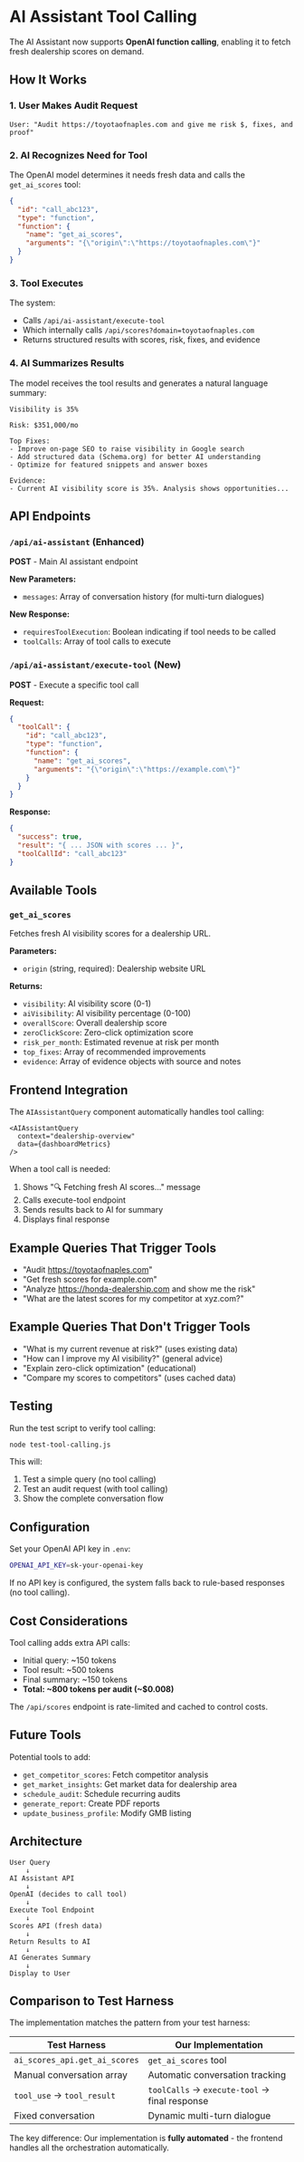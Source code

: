 # AI Assistant Tool Calling

The AI Assistant now supports **OpenAI function calling**, enabling it to fetch fresh dealership scores on demand.

## How It Works

### 1. User Makes Audit Request
```
User: "Audit https://toyotaofnaples.com and give me risk $, fixes, and proof"
```

### 2. AI Recognizes Need for Tool
The OpenAI model determines it needs fresh data and calls the `get_ai_scores` tool:
```json
{
  "id": "call_abc123",
  "type": "function",
  "function": {
    "name": "get_ai_scores",
    "arguments": "{\"origin\":\"https://toyotaofnaples.com\"}"
  }
}
```

### 3. Tool Executes
The system:
- Calls `/api/ai-assistant/execute-tool`
- Which internally calls `/api/scores?domain=toyotaofnaples.com`
- Returns structured results with scores, risk, fixes, and evidence

### 4. AI Summarizes Results
The model receives the tool results and generates a natural language summary:
```
Visibility is 35%

Risk: $351,000/mo

Top Fixes:
- Improve on-page SEO to raise visibility in Google search
- Add structured data (Schema.org) for better AI understanding
- Optimize for featured snippets and answer boxes

Evidence:
- Current AI visibility score is 35%. Analysis shows opportunities...
```

## API Endpoints

### `/api/ai-assistant` (Enhanced)
**POST** - Main AI assistant endpoint

**New Parameters:**
- `messages`: Array of conversation history (for multi-turn dialogues)

**New Response:**
- `requiresToolExecution`: Boolean indicating if tool needs to be called
- `toolCalls`: Array of tool calls to execute

### `/api/ai-assistant/execute-tool` (New)
**POST** - Execute a specific tool call

**Request:**
```json
{
  "toolCall": {
    "id": "call_abc123",
    "type": "function",
    "function": {
      "name": "get_ai_scores",
      "arguments": "{\"origin\":\"https://example.com\"}"
    }
  }
}
```

**Response:**
```json
{
  "success": true,
  "result": "{ ... JSON with scores ... }",
  "toolCallId": "call_abc123"
}
```

## Available Tools

### `get_ai_scores`
Fetches fresh AI visibility scores for a dealership URL.

**Parameters:**
- `origin` (string, required): Dealership website URL

**Returns:**
- `visibility`: AI visibility score (0-1)
- `aiVisibility`: AI visibility percentage (0-100)
- `overallScore`: Overall dealership score
- `zeroClickScore`: Zero-click optimization score
- `risk_per_month`: Estimated revenue at risk per month
- `top_fixes`: Array of recommended improvements
- `evidence`: Array of evidence objects with source and notes

## Frontend Integration

The `AIAssistantQuery` component automatically handles tool calling:

```tsx
<AIAssistantQuery
  context="dealership-overview"
  data={dashboardMetrics}
/>
```

When a tool call is needed:
1. Shows "🔍 Fetching fresh AI scores..." message
2. Calls execute-tool endpoint
3. Sends results back to AI for summary
4. Displays final response

## Example Queries That Trigger Tools

- "Audit https://toyotaofnaples.com"
- "Get fresh scores for example.com"
- "Analyze https://honda-dealership.com and show me the risk"
- "What are the latest scores for my competitor at xyz.com?"

## Example Queries That Don't Trigger Tools

- "What is my current revenue at risk?" (uses existing data)
- "How can I improve my AI visibility?" (general advice)
- "Explain zero-click optimization" (educational)
- "Compare my scores to competitors" (uses cached data)

## Testing

Run the test script to verify tool calling:

```bash
node test-tool-calling.js
```

This will:
1. Test a simple query (no tool calling)
2. Test an audit request (with tool calling)
3. Show the complete conversation flow

## Configuration

Set your OpenAI API key in `.env`:
```bash
OPENAI_API_KEY=sk-your-openai-key
```

If no API key is configured, the system falls back to rule-based responses (no tool calling).

## Cost Considerations

Tool calling adds extra API calls:
- Initial query: ~150 tokens
- Tool result: ~500 tokens
- Final summary: ~150 tokens
- **Total: ~800 tokens per audit (~$0.008)**

The `/api/scores` endpoint is rate-limited and cached to control costs.

## Future Tools

Potential tools to add:
- `get_competitor_scores`: Fetch competitor analysis
- `get_market_insights`: Get market data for dealership area
- `schedule_audit`: Schedule recurring audits
- `generate_report`: Create PDF reports
- `update_business_profile`: Modify GMB listing

## Architecture

```
User Query
    ↓
AI Assistant API
    ↓
OpenAI (decides to call tool)
    ↓
Execute Tool Endpoint
    ↓
Scores API (fresh data)
    ↓
Return Results to AI
    ↓
AI Generates Summary
    ↓
Display to User
```

## Comparison to Test Harness

The implementation matches the pattern from your test harness:

| Test Harness | Our Implementation |
|-------------|-------------------|
| `ai_scores_api.get_ai_scores` | `get_ai_scores` tool |
| Manual conversation array | Automatic conversation tracking |
| `tool_use` → `tool_result` | `toolCalls` → `execute-tool` → final response |
| Fixed conversation | Dynamic multi-turn dialogue |

The key difference: Our implementation is **fully automated** - the frontend handles all the orchestration automatically.
